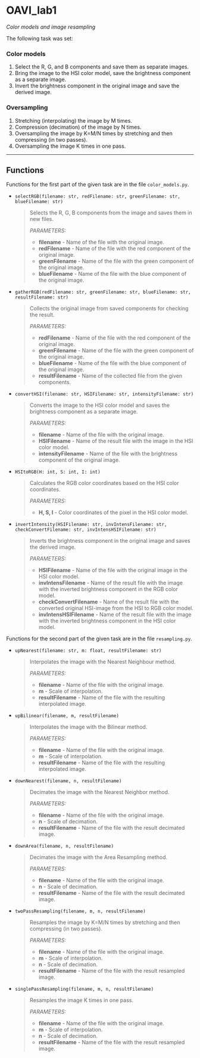 # OAVI_lab1
_Color models and image resampling_

The following task was set:

### Color models
1. Select the R, G, and B components and save them as separate images.
2. Bring the image to the HSI color model, save the brightness component as a separate image.
3. Invert the brightness component in the original image and save the derived image.

### Oversampling
1. Stretching (interpolating) the image by M times.
2. Compression (decimation) of the image by N times.
3. Oversampling the image by K=M/N times by stretching and then compressing (in two passes).
4. Oversampling the image K times in one pass.

***

## Functions

Functions for the first part of the given task are in the file `color_models.py`.

- `selectRGB(filename: str, redFilename: str, greenFilename: str, blueFilename: str)`
    > Selects the R, G, B components from the image and saves them in new files.
    >
    > _PARAMETERS:_
    >    * **filename** - Name of the file with the original image.
    >    * **redFilename** - Name of the file with the red component of the original image.
    >    * **greenFilename** - Name of the file with the green component of the original image.
    >    * **blueFilename** - Name of the file with the blue component of the original image.

- `gatherRGB(redFilename: str, greenFilename: str, blueFilename: str, resultFilename: str)`
    > Collects the original image from saved components for checking the result.
    >
    > _PARAMETERS:_
    >    * **redFilename** - Name of the file with the red component of the original image.
    >    * **greenFilename** - Name of the file with the green component of the original image.
    >    * **blueFilename** - Name of the file with the blue component of the original image.
    >    * **resultFilename** - Name of the collected file from the given components.

- `convertHSI(filename: str, HSIFilename: str, intensityFilename: str)`
    > Converts the image to the HSI color model and saves the brightness component as a separate image.
    >
    > _PARAMETERS:_
    >    * **filename** - Name of the file with the original image.
    >    * **HSIFilename** - Name of the result file with the image in the HSI color model.
    >    * **intensityFilename** - Name of the file with the brightness component of the original image.

- `HSItoRGB(H: int, S: int, I: int)`
    > Calculates the RGB color coordinates based on the HSI color coordinates.
    >
    > _PARAMETERS:_
    >    * **H, S, I** - Color coordinates of the pixel in the HSI color model.

- `invertIntensity(HSIFilename: str, invIntensFilename: str, checkConvertFilename: str, invIntensHSIFilename: str)`
    > Inverts the brightness component in the original image and saves the derived image.
    >
    > _PARAMETERS:_
    >    * **HSIFilename** - Name of the file with the original image in the HSI color model.
    >    * **invIntensFilename** - Name of the result file with the image with the inverted brightness component in the RGB color model.
    >    * **checkConvertFilename** - Name of the result file with the converted original HSI-image from the HSI to RGB color model.
    >    * **invIntensHSIFilename** - Name of the result file with the image with the inverted brightness component in the HSI color model.

Functions for the second part of the given task are in the file `resampling.py`.

- `upNearest(filename: str, m: float, resultFilename: str)`
    > Interpolates the image with the Nearest Neighbour method.
    >
    > _PARAMETERS:_
    >    * **filename** - Name of the file with the original image.
    >    * **m** - Scale of interpolation.
    >    * **resultFilename** - Name of the file with the resulting interpolated image.


- `upBilinear(filename, m, resultFilename)`
    > Interpolates the image with the Bilinear method.
    >
    > _PARAMETERS:_
    >    * **filename** - Name of the file with the original image.
    >    * **m** - Scale of interpolation.
    >    * **resultFilename** - Name of the file with the resulting interpolated image.

- `downNearest(filename, n, resultFilename)`
    > Decimates the image with the Nearest Neighbor method.
    >
    > _PARAMETERS:_
    >    * **filename** - Name of the file with the original image.
    >    * **n** - Scale of decimation.
    >    * **resultFilename** - Name of the file with the result decimated image.

- `downArea(filename, n, resultFilename)`
    > Decimates the image with the Area Resampling method.
    >
    > _PARAMETERS:_
    >    * **filename** - Name of the file with the original image.
    >    * **n** - Scale of decimation.
    >    * **resultFilename** - Name of the file with the result decimated image.

- `twoPassResampling(filename, m, n, resultFilename)`
    > Resamples the image by K=M/N times by stretching and then compressing (in two passes).
    > 
    > _PARAMETERS:_
    >    * **filename** - Name of the file with the original image.
    >    * **m** - Scale of interpolation.
    >    * **n** - Scale of decimation.
    >    * **resultFilename** - Name of the file with the result resampled image.

- `singlePassResampling(filename, m, n, resultFilename)`
    > Resamples the image K times in one pass.
    > 
    > _PARAMETERS:_
    >    * **filename** - Name of the file with the original image.
    >    * **m** - Scale of interpolation.
    >    * **n** - Scale of decimation.
    >    * **resultFilename** - Name of the file with the result resampled image.
